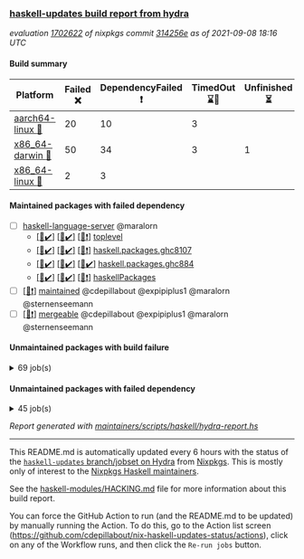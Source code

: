 ### [haskell-updates build report from hydra](https://hydra.nixos.org/jobset/nixpkgs/haskell-updates)
*evaluation [1702622](https://hydra.nixos.org/eval/1702622) of nixpkgs commit [314256e](https://github.com/NixOS/nixpkgs/commits/314256eb0fc76328f629f3c36757a9b33a4e7860) as of 2021-09-08 18:16 UTC*
#### Build summary

 | Platform | Failed :x: | DependencyFailed :heavy_exclamation_mark: | TimedOut :hourglass::no_entry_sign: | Unfinished :hourglass_flowing_sand: | Success :heavy_check_mark: | 
 | --- | --- | --- | --- | --- | --- | 
 | [aarch64-linux :iphone:](https://hydra.nixos.org/eval/1702622?filter=.aarch64-linux) | 20 | 10 | 3 |  | 6700 | 
 | [x86_64-darwin :apple:](https://hydra.nixos.org/eval/1702622?filter=.x86_64-darwin) | 50 | 34 | 3 | 1 | 6596 | 
 | [x86_64-linux :penguin:](https://hydra.nixos.org/eval/1702622?filter=.x86_64-linux) | 2 | 3 |  |  | 6771 | 
#### Maintained packages with failed dependency
- [ ] [haskell-language-server](https://hydra.nixos.org/eval/1702622?filter=haskell-language-server) @maralorn
  - [[:iphone::heavy_check_mark:]](https://hydra.nixos.org/build/152362454) [[:apple::heavy_check_mark:]](https://hydra.nixos.org/build/152362446) [[:penguin::heavy_exclamation_mark:]](https://hydra.nixos.org/build/152362448) [toplevel](https://hydra.nixos.org/eval/1702622?filter=haskell-language-server)
  - [[:iphone::heavy_check_mark:]](https://hydra.nixos.org/build/152362456) [[:apple::heavy_check_mark:]](https://hydra.nixos.org/build/152362422) [[:penguin::heavy_exclamation_mark:]](https://hydra.nixos.org/build/152362487) [haskell.packages.ghc8107](https://hydra.nixos.org/eval/1702622?filter=haskell.packages.ghc8107.haskell-language-server)
  - [[:iphone::heavy_check_mark:]](https://hydra.nixos.org/build/152316667) [[:apple::heavy_check_mark:]](https://hydra.nixos.org/build/152314885) [[:penguin::heavy_check_mark:]](https://hydra.nixos.org/build/152322826) [haskell.packages.ghc884](https://hydra.nixos.org/eval/1702622?filter=haskell.packages.ghc884.haskell-language-server)
  - [[:iphone::heavy_check_mark:]](https://hydra.nixos.org/build/152362445) [[:apple::heavy_check_mark:]](https://hydra.nixos.org/build/152362419) [[:penguin::heavy_exclamation_mark:]](https://hydra.nixos.org/build/152362447) [haskellPackages](https://hydra.nixos.org/eval/1702622?filter=haskellPackages.haskell-language-server)
- [ ] [[:penguin::heavy_exclamation_mark:]](https://hydra.nixos.org/build/152373448) [maintained](https://hydra.nixos.org/eval/1702622?filter=maintained) @cdepillabout @expipiplus1 @maralorn @sternenseemann
- [ ] [[:penguin::heavy_exclamation_mark:]](https://hydra.nixos.org/build/152362500) [mergeable](https://hydra.nixos.org/eval/1702622?filter=mergeable) @cdepillabout @expipiplus1 @maralorn @sternenseemann
#### Unmaintained packages with build failure
<details><summary>69 job(s) </summary>

- [ ] [[:iphone::heavy_check_mark:]](https://hydra.nixos.org/build/152321470) [[:apple::x:]](https://hydra.nixos.org/build/152318672) [[:penguin::heavy_check_mark:]](https://hydra.nixos.org/build/152322782) [haskellPackages.FractalArt](https://hydra.nixos.org/eval/1702622?filter=haskellPackages.FractalArt) 
- [ ] [[:iphone::x:]](https://hydra.nixos.org/build/151723150) [[:apple::heavy_check_mark:]](https://hydra.nixos.org/build/151731482) [[:penguin::heavy_check_mark:]](https://hydra.nixos.org/build/151717379) [haskellPackages.HsASA](https://hydra.nixos.org/eval/1702622?filter=haskellPackages.HsASA) 
- [ ] [[:iphone::x:]](https://hydra.nixos.org/build/152318988) [[:apple::heavy_check_mark:]](https://hydra.nixos.org/build/152317031) [[:penguin::heavy_check_mark:]](https://hydra.nixos.org/build/152319415) [haskellPackages.OrderedBits](https://hydra.nixos.org/eval/1702622?filter=haskellPackages.OrderedBits) 
- [ ] [[:iphone::x:]](https://hydra.nixos.org/build/152323302) [[:apple::heavy_check_mark:]](https://hydra.nixos.org/build/152318404) [[:penguin::heavy_check_mark:]](https://hydra.nixos.org/build/152318942) [haskellPackages.accelerate-llvm](https://hydra.nixos.org/eval/1702622?filter=haskellPackages.accelerate-llvm) 
- [ ] [[:iphone::x:]](https://hydra.nixos.org/build/151975782) [[:apple::heavy_check_mark:]](https://hydra.nixos.org/build/151975423) [[:penguin::heavy_check_mark:]](https://hydra.nixos.org/build/151977034) [haskellPackages.cdar-mBound](https://hydra.nixos.org/eval/1702622?filter=haskellPackages.cdar-mBound) 
- [ ] [[:iphone::heavy_check_mark:]](https://hydra.nixos.org/build/151717421) [[:apple::x:]](https://hydra.nixos.org/build/151730444) [[:penguin::heavy_check_mark:]](https://hydra.nixos.org/build/151719104) [haskellPackages.chiphunk](https://hydra.nixos.org/eval/1702622?filter=haskellPackages.chiphunk) 
- [ ] [[:iphone::heavy_check_mark:]](https://hydra.nixos.org/build/151970661) [[:apple::x:]](https://hydra.nixos.org/build/151977550) [[:penguin::heavy_check_mark:]](https://hydra.nixos.org/build/151978850) [haskellPackages.di-core](https://hydra.nixos.org/eval/1702622?filter=haskellPackages.di-core) 
- [ ] [[:iphone::heavy_check_mark:]](https://hydra.nixos.org/build/151724586) [[:apple::x:]](https://hydra.nixos.org/build/151715416) [[:penguin::heavy_check_mark:]](https://hydra.nixos.org/build/151723716) [haskellPackages.discount](https://hydra.nixos.org/eval/1702622?filter=haskellPackages.discount) 
- [ ] [[:iphone::heavy_check_mark:]](https://hydra.nixos.org/build/151722308) [[:apple::x:]](https://hydra.nixos.org/build/151717848) [[:penguin::heavy_check_mark:]](https://hydra.nixos.org/build/151715159) [haskellPackages.diskhash](https://hydra.nixos.org/eval/1702622?filter=haskellPackages.diskhash) 
- [ ] [[:iphone::x:]](https://hydra.nixos.org/build/151719661) [[:apple::x:]](https://hydra.nixos.org/build/151735374) [[:penguin::heavy_check_mark:]](https://hydra.nixos.org/build/151725956) [haskellPackages.easytensor](https://hydra.nixos.org/eval/1702622?filter=haskellPackages.easytensor) 
- [ ] [[:iphone::heavy_check_mark:]](https://hydra.nixos.org/build/152315881) [[:apple::x:]](https://hydra.nixos.org/build/152318892) [[:penguin::heavy_check_mark:]](https://hydra.nixos.org/build/152314763) [haskellPackages.epub-tools](https://hydra.nixos.org/eval/1702622?filter=haskellPackages.epub-tools) 
- [ ] [[:iphone::heavy_check_mark:]](https://hydra.nixos.org/build/152318977) [[:apple::x:]](https://hydra.nixos.org/build/152318064) [[:penguin::heavy_check_mark:]](https://hydra.nixos.org/build/152319197) [haskellPackages.exinst](https://hydra.nixos.org/eval/1702622?filter=haskellPackages.exinst) 
- [ ] [[:iphone::heavy_check_mark:]](https://hydra.nixos.org/build/151730435) [[:apple::x:]](https://hydra.nixos.org/build/151723038) [[:penguin::heavy_check_mark:]](https://hydra.nixos.org/build/151729481) [haskellPackages.float128](https://hydra.nixos.org/eval/1702622?filter=haskellPackages.float128) 
- [ ] [[:iphone::x:]](https://hydra.nixos.org/build/151727007) [[:apple::heavy_check_mark:]](https://hydra.nixos.org/build/151722041) [[:penguin::heavy_check_mark:]](https://hydra.nixos.org/build/151715089) [haskellPackages.freetype2](https://hydra.nixos.org/eval/1702622?filter=haskellPackages.freetype2) 
- [ ] [[:iphone::heavy_check_mark:]](https://hydra.nixos.org/build/152324859) [[:apple::x:]](https://hydra.nixos.org/build/152316779) [[:penguin::heavy_check_mark:]](https://hydra.nixos.org/build/152317315) [haskellPackages.gi-gdkx11](https://hydra.nixos.org/eval/1702622?filter=haskellPackages.gi-gdkx11) 
- [ ] [[:iphone::x:]](https://hydra.nixos.org/build/151727306) [[:penguin::heavy_check_mark:]](https://hydra.nixos.org/build/151724718) [haskellPackages.gnome-keyring](https://hydra.nixos.org/eval/1702622?filter=haskellPackages.gnome-keyring) 
- [ ] [[:iphone::heavy_check_mark:]](https://hydra.nixos.org/build/152319877) [[:apple::x:]](https://hydra.nixos.org/build/152317687) [[:penguin::heavy_check_mark:]](https://hydra.nixos.org/build/152315220) [haskellPackages.gtk-traymanager](https://hydra.nixos.org/eval/1702622?filter=haskellPackages.gtk-traymanager) 
- [ ] [[:iphone::heavy_check_mark:]](https://hydra.nixos.org/build/152323277) [[:apple::x:]](https://hydra.nixos.org/build/152318685) [[:penguin::heavy_check_mark:]](https://hydra.nixos.org/build/152318788) [haskellPackages.hamid](https://hydra.nixos.org/eval/1702622?filter=haskellPackages.hamid) 
- [ ] [[:iphone::heavy_check_mark:]](https://hydra.nixos.org/build/151725530) [[:apple::x:]](https://hydra.nixos.org/build/151724884) [[:penguin::heavy_check_mark:]](https://hydra.nixos.org/build/151728947) [haskellPackages.hid](https://hydra.nixos.org/eval/1702622?filter=haskellPackages.hid) 
- [ ] [[:iphone::heavy_check_mark:]](https://hydra.nixos.org/build/152322895) [[:apple::x:]](https://hydra.nixos.org/build/152317465) [[:penguin::heavy_check_mark:]](https://hydra.nixos.org/build/152317119) [haskellPackages.higher-leveldb](https://hydra.nixos.org/eval/1702622?filter=haskellPackages.higher-leveldb) 
- [ ] [[:iphone::heavy_check_mark:]](https://hydra.nixos.org/build/152314408) [[:apple::x:]](https://hydra.nixos.org/build/152322578) [[:penguin::heavy_check_mark:]](https://hydra.nixos.org/build/152316799) [haskellPackages.highlight](https://hydra.nixos.org/eval/1702622?filter=haskellPackages.highlight) 
- [ ] [[:iphone::heavy_check_mark:]](https://hydra.nixos.org/build/152362455) [[:apple::heavy_check_mark:]](https://hydra.nixos.org/build/152362485) [[:penguin::x:]](https://hydra.nixos.org/build/152362480) [haskellPackages.hls-splice-plugin](https://hydra.nixos.org/eval/1702622?filter=haskellPackages.hls-splice-plugin) 
- [ ] [[:iphone::heavy_check_mark:]](https://hydra.nixos.org/build/152316945) [[:apple::x:]](https://hydra.nixos.org/build/152314988) [[:penguin::heavy_check_mark:]](https://hydra.nixos.org/build/152317393) [haskellPackages.hmatrix-morpheus](https://hydra.nixos.org/eval/1702622?filter=haskellPackages.hmatrix-morpheus) 
- [ ] [[:iphone::heavy_check_mark:]](https://hydra.nixos.org/build/151731650) [[:apple::x:]](https://hydra.nixos.org/build/151721565) [[:penguin::heavy_check_mark:]](https://hydra.nixos.org/build/151730119) [haskellPackages.hmidi](https://hydra.nixos.org/eval/1702622?filter=haskellPackages.hmidi) 
- [ ] [[:iphone::x:]](https://hydra.nixos.org/build/152321604) [[:apple::heavy_check_mark:]](https://hydra.nixos.org/build/152319918) [[:penguin::heavy_check_mark:]](https://hydra.nixos.org/build/152324298) [haskellPackages.hq](https://hydra.nixos.org/eval/1702622?filter=haskellPackages.hq) 
- [ ] [[:iphone::heavy_check_mark:]](https://hydra.nixos.org/build/151976717) [[:apple::x:]](https://hydra.nixos.org/build/151973170) [[:penguin::heavy_check_mark:]](https://hydra.nixos.org/build/151975997) [haskellPackages.hs](https://hydra.nixos.org/eval/1702622?filter=haskellPackages.hs) 
- [ ] [[:iphone::heavy_check_mark:]](https://hydra.nixos.org/build/151730025) [[:apple::x:]](https://hydra.nixos.org/build/151733963) [[:penguin::heavy_check_mark:]](https://hydra.nixos.org/build/151718516) [haskellPackages.hsshellscript](https://hydra.nixos.org/eval/1702622?filter=haskellPackages.hsshellscript) 
- [ ] [[:iphone::heavy_check_mark:]](https://hydra.nixos.org/build/151731588) [[:apple::x:]](https://hydra.nixos.org/build/151727903) [[:penguin::heavy_check_mark:]](https://hydra.nixos.org/build/151734139) [haskellPackages.hssourceinfo](https://hydra.nixos.org/eval/1702622?filter=haskellPackages.hssourceinfo) 
- [ ] [[:iphone::heavy_check_mark:]](https://hydra.nixos.org/build/151730332) [[:apple::x:]](https://hydra.nixos.org/build/151718342) [[:penguin::heavy_check_mark:]](https://hydra.nixos.org/build/151718449) [haskellPackages.huckleberry](https://hydra.nixos.org/eval/1702622?filter=haskellPackages.huckleberry) 
- [ ] [[:iphone::heavy_check_mark:]](https://hydra.nixos.org/build/151972026) [[:apple::x:]](https://hydra.nixos.org/build/151980521) [[:penguin::heavy_check_mark:]](https://hydra.nixos.org/build/151979069) [haskellPackages.ipcvar](https://hydra.nixos.org/eval/1702622?filter=haskellPackages.ipcvar) 
- [ ] [[:iphone::heavy_check_mark:]](https://hydra.nixos.org/build/151720909) [[:apple::x:]](https://hydra.nixos.org/build/151722888) [[:penguin::heavy_check_mark:]](https://hydra.nixos.org/build/151715932) [haskellPackages.keep-alive](https://hydra.nixos.org/eval/1702622?filter=haskellPackages.keep-alive) 
- [ ] [[:iphone::x:]](https://hydra.nixos.org/build/151734395) [[:apple::heavy_check_mark:]](https://hydra.nixos.org/build/151731771) [[:penguin::heavy_check_mark:]](https://hydra.nixos.org/build/151722294) [haskellPackages.libBF](https://hydra.nixos.org/eval/1702622?filter=haskellPackages.libBF) 
- [ ] [[:iphone::heavy_check_mark:]](https://hydra.nixos.org/build/152316328) [[:apple::x:]](https://hydra.nixos.org/build/152319378) [[:penguin::heavy_check_mark:]](https://hydra.nixos.org/build/152314071) [haskellPackages.loc](https://hydra.nixos.org/eval/1702622?filter=haskellPackages.loc) 
- [ ] [[:iphone::x:]](https://hydra.nixos.org/build/151721890) [[:apple::heavy_check_mark:]](https://hydra.nixos.org/build/151717720) [[:penguin::heavy_check_mark:]](https://hydra.nixos.org/build/151715215) [haskellPackages.long-double](https://hydra.nixos.org/eval/1702622?filter=haskellPackages.long-double) 
- [ ] [[:iphone::heavy_check_mark:]](https://hydra.nixos.org/build/152320614) [[:apple::x:]](https://hydra.nixos.org/build/152323310) [[:penguin::heavy_check_mark:]](https://hydra.nixos.org/build/152318070) [haskellPackages.mediawiki2latex](https://hydra.nixos.org/eval/1702622?filter=haskellPackages.mediawiki2latex) 
- [ ] [[:iphone::heavy_check_mark:]](https://hydra.nixos.org/build/151973124) [[:apple::x:]](https://hydra.nixos.org/build/151972400) [[:penguin::heavy_check_mark:]](https://hydra.nixos.org/build/151974760) [haskellPackages.mercury-api](https://hydra.nixos.org/eval/1702622?filter=haskellPackages.mercury-api) 
- [ ] [[:iphone::heavy_check_mark:]](https://hydra.nixos.org/build/151732196) [[:apple::x:]](https://hydra.nixos.org/build/151725784) [[:penguin::heavy_check_mark:]](https://hydra.nixos.org/build/151731126) [haskellPackages.nano-cryptr](https://hydra.nixos.org/eval/1702622?filter=haskellPackages.nano-cryptr) 
- [ ] [[:iphone::x:]](https://hydra.nixos.org/build/152321381) [[:apple::heavy_check_mark:]](https://hydra.nixos.org/build/152317748) [[:penguin::heavy_check_mark:]](https://hydra.nixos.org/build/152318406) [haskellPackages.nlopt-haskell](https://hydra.nixos.org/eval/1702622?filter=haskellPackages.nlopt-haskell) 
- [ ] [[:iphone::heavy_check_mark:]](https://hydra.nixos.org/build/152315768) [[:apple::x:]](https://hydra.nixos.org/build/152320030) [[:penguin::heavy_check_mark:]](https://hydra.nixos.org/build/152317433) [haskellPackages.nri-prelude](https://hydra.nixos.org/eval/1702622?filter=haskellPackages.nri-prelude) 
- [ ] [[:iphone::heavy_check_mark:]](https://hydra.nixos.org/build/152315197) [[:apple::x:]](https://hydra.nixos.org/build/152324890) [[:penguin::heavy_check_mark:]](https://hydra.nixos.org/build/152321940) [haskellPackages.opencv](https://hydra.nixos.org/eval/1702622?filter=haskellPackages.opencv) 
- [ ] [[:iphone::heavy_check_mark:]](https://hydra.nixos.org/build/152317067) [[:apple::x:]](https://hydra.nixos.org/build/152318034) [[:penguin::heavy_check_mark:]](https://hydra.nixos.org/build/152324236) [haskellPackages.persistent-pagination](https://hydra.nixos.org/eval/1702622?filter=haskellPackages.persistent-pagination) 
- [ ] [[:iphone::x:]](https://hydra.nixos.org/build/151717765) [[:apple::heavy_check_mark:]](https://hydra.nixos.org/build/151718317) [[:penguin::heavy_check_mark:]](https://hydra.nixos.org/build/151717284) [haskellPackages.picosat](https://hydra.nixos.org/eval/1702622?filter=haskellPackages.picosat) 
- [ ] [[:iphone::heavy_check_mark:]](https://hydra.nixos.org/build/152322477) [[:apple::x:]](https://hydra.nixos.org/build/152318725) [[:penguin::heavy_check_mark:]](https://hydra.nixos.org/build/152318733) [haskellPackages.ping-wrapper](https://hydra.nixos.org/eval/1702622?filter=haskellPackages.ping-wrapper) 
- [ ] [[:iphone::heavy_check_mark:]](https://hydra.nixos.org/build/152317504) [[:apple::x:]](https://hydra.nixos.org/build/152321444) [[:penguin::heavy_check_mark:]](https://hydra.nixos.org/build/152323212) [haskellPackages.pipes-zlib](https://hydra.nixos.org/eval/1702622?filter=haskellPackages.pipes-zlib) 
- [ ] [[:iphone::x:]](https://hydra.nixos.org/build/152317771) [[:apple::heavy_check_mark:]](https://hydra.nixos.org/build/152322344) [[:penguin::heavy_check_mark:]](https://hydra.nixos.org/build/152321433) [haskellPackages.poker](https://hydra.nixos.org/eval/1702622?filter=haskellPackages.poker) 
- [ ] [[:iphone::heavy_check_mark:]](https://hydra.nixos.org/build/152315755) [[:apple::x:]](https://hydra.nixos.org/build/152315613) [[:penguin::heavy_check_mark:]](https://hydra.nixos.org/build/152320749) [haskellPackages.posix-socket](https://hydra.nixos.org/eval/1702622?filter=haskellPackages.posix-socket) 
- [ ] [[:iphone::heavy_check_mark:]](https://hydra.nixos.org/build/152318645) [[:apple::x:]](https://hydra.nixos.org/build/152314187) [[:penguin::heavy_check_mark:]](https://hydra.nixos.org/build/152318762) [haskellPackages.posix-timer](https://hydra.nixos.org/eval/1702622?filter=haskellPackages.posix-timer) 
- [ ] [[:iphone::heavy_check_mark:]](https://hydra.nixos.org/build/152322336) [[:apple::x:]](https://hydra.nixos.org/build/152316800) [[:penguin::heavy_check_mark:]](https://hydra.nixos.org/build/152319899) [haskellPackages.pthread](https://hydra.nixos.org/eval/1702622?filter=haskellPackages.pthread) 
- [ ] [[:iphone::x:]](https://hydra.nixos.org/build/152323662) [[:apple::heavy_check_mark:]](https://hydra.nixos.org/build/152320310) [[:penguin::heavy_check_mark:]](https://hydra.nixos.org/build/152323882) [haskellPackages.ptr-poker](https://hydra.nixos.org/eval/1702622?filter=haskellPackages.ptr-poker) 
- [ ] [[:iphone::heavy_check_mark:]](https://hydra.nixos.org/build/152321534) [[:apple::x:]](https://hydra.nixos.org/build/152319240) [[:penguin::heavy_check_mark:]](https://hydra.nixos.org/build/152321059) [haskellPackages.sandwich-webdriver](https://hydra.nixos.org/eval/1702622?filter=haskellPackages.sandwich-webdriver) 
- [ ] [[:iphone::heavy_check_mark:]](https://hydra.nixos.org/build/151733838) [[:apple::x:]](https://hydra.nixos.org/build/151720401) [[:penguin::heavy_check_mark:]](https://hydra.nixos.org/build/151727935) [haskellPackages.sdp](https://hydra.nixos.org/eval/1702622?filter=haskellPackages.sdp) 
- [ ] [[:iphone::heavy_check_mark:]](https://hydra.nixos.org/build/151716733) [[:apple::x:]](https://hydra.nixos.org/build/151724083) [[:penguin::heavy_check_mark:]](https://hydra.nixos.org/build/151731829) [haskellPackages.select](https://hydra.nixos.org/eval/1702622?filter=haskellPackages.select) 
- [ ] [[:iphone::x:]](https://hydra.nixos.org/build/152316003) [[:apple::x:]](https://hydra.nixos.org/build/152324933) [[:penguin::x:]](https://hydra.nixos.org/build/152322512) [haskellPackages.servant-benchmark](https://hydra.nixos.org/eval/1702622?filter=haskellPackages.servant-benchmark) 
- [ ] [[:iphone::heavy_check_mark:]](https://hydra.nixos.org/build/151722023) [[:apple::x:]](https://hydra.nixos.org/build/151725640) [[:penguin::heavy_check_mark:]](https://hydra.nixos.org/build/151721209) [haskellPackages.shared-memory](https://hydra.nixos.org/eval/1702622?filter=haskellPackages.shared-memory) 
- [ ] [[:iphone::x:]](https://hydra.nixos.org/build/151724291) [[:apple::heavy_check_mark:]](https://hydra.nixos.org/build/151730287) [[:penguin::heavy_check_mark:]](https://hydra.nixos.org/build/151725543) [haskellPackages.stm-queue](https://hydra.nixos.org/eval/1702622?filter=haskellPackages.stm-queue) 
- [ ] [[:iphone::heavy_check_mark:]](https://hydra.nixos.org/build/151718182) [[:apple::x:]](https://hydra.nixos.org/build/151734484) [[:penguin::heavy_check_mark:]](https://hydra.nixos.org/build/151722691) [haskellPackages.sysinfo](https://hydra.nixos.org/eval/1702622?filter=haskellPackages.sysinfo) 
- [ ] [[:iphone::heavy_check_mark:]](https://hydra.nixos.org/build/152323915) [[:apple::x:]](https://hydra.nixos.org/build/152319234) [[:penguin::heavy_check_mark:]](https://hydra.nixos.org/build/152317650) [haskellPackages.tailfile-hinotify](https://hydra.nixos.org/eval/1702622?filter=haskellPackages.tailfile-hinotify) 
- [ ] [[:iphone::heavy_check_mark:]](https://hydra.nixos.org/build/152317732) [[:apple::x:]](https://hydra.nixos.org/build/152319702) [[:penguin::heavy_check_mark:]](https://hydra.nixos.org/build/152315331) [haskellPackages.thyme](https://hydra.nixos.org/eval/1702622?filter=haskellPackages.thyme) 
- [ ] [[:iphone::x:]](https://hydra.nixos.org/build/152315339) [[:apple::heavy_check_mark:]](https://hydra.nixos.org/build/152322930) [[:penguin::heavy_check_mark:]](https://hydra.nixos.org/build/152320887) [haskellPackages.type-natural](https://hydra.nixos.org/eval/1702622?filter=haskellPackages.type-natural) 
- [ ] [[:iphone::heavy_check_mark:]](https://hydra.nixos.org/build/152317511) [[:apple::x:]](https://hydra.nixos.org/build/152322959) [[:penguin::heavy_check_mark:]](https://hydra.nixos.org/build/152320948) [haskellPackages.tz](https://hydra.nixos.org/eval/1702622?filter=haskellPackages.tz) 
- [ ] [[:iphone::x:]](https://hydra.nixos.org/build/151726243) [[:apple::heavy_check_mark:]](https://hydra.nixos.org/build/151732370) [[:penguin::heavy_check_mark:]](https://hydra.nixos.org/build/151715865) [haskellPackages.unicode-properties](https://hydra.nixos.org/eval/1702622?filter=haskellPackages.unicode-properties) 
- [ ] [[:iphone::x:]](https://hydra.nixos.org/build/151730218) [[:apple::heavy_check_mark:]](https://hydra.nixos.org/build/151734842) [[:penguin::heavy_check_mark:]](https://hydra.nixos.org/build/151725675) [haskellPackages.wiringPi](https://hydra.nixos.org/eval/1702622?filter=haskellPackages.wiringPi) 
- [ ] [[:iphone::heavy_check_mark:]](https://hydra.nixos.org/build/151728215) [[:apple::x:]](https://hydra.nixos.org/build/151728055) [[:penguin::heavy_check_mark:]](https://hydra.nixos.org/build/151718500) [tests.haskell.writers](https://hydra.nixos.org/eval/1702622?filter=tests.haskell.writers) 
- [ ] [[:iphone::x:]](https://hydra.nixos.org/build/152323598) [[:apple::heavy_check_mark:]](https://hydra.nixos.org/build/152318668) [[:penguin::heavy_check_mark:]](https://hydra.nixos.org/build/152323052) [haskellPackages.x86-64bit](https://hydra.nixos.org/eval/1702622?filter=haskellPackages.x86-64bit) 
- [ ] [[:iphone::heavy_check_mark:]](https://hydra.nixos.org/build/151726806) [[:apple::x:]](https://hydra.nixos.org/build/151718927) [[:penguin::heavy_check_mark:]](https://hydra.nixos.org/build/151717638) [haskellPackages.xmonad-utils](https://hydra.nixos.org/eval/1702622?filter=haskellPackages.xmonad-utils) 
- [ ] [[:iphone::heavy_check_mark:]](https://hydra.nixos.org/build/151723111) [[:apple::x:]](https://hydra.nixos.org/build/151731162) [[:penguin::heavy_check_mark:]](https://hydra.nixos.org/build/151734781) [haskellPackages.yoga](https://hydra.nixos.org/eval/1702622?filter=haskellPackages.yoga) 
- [ ] [[:iphone::heavy_check_mark:]](https://hydra.nixos.org/build/152315400) [[:apple::x:]](https://hydra.nixos.org/build/152316866) [[:penguin::heavy_check_mark:]](https://hydra.nixos.org/build/152319902) [haskellPackages.zip](https://hydra.nixos.org/eval/1702622?filter=haskellPackages.zip) 
- [ ] [[:iphone::heavy_check_mark:]](https://hydra.nixos.org/build/151725271) [[:apple::x:]](https://hydra.nixos.org/build/151727468) [[:penguin::heavy_check_mark:]](https://hydra.nixos.org/build/151723906) [haskellPackages.zot](https://hydra.nixos.org/eval/1702622?filter=haskellPackages.zot) 
- [ ] [[:iphone::heavy_check_mark:]](https://hydra.nixos.org/build/151731820) [[:apple::x:]](https://hydra.nixos.org/build/151720934) [[:penguin::heavy_check_mark:]](https://hydra.nixos.org/build/151731961) [haskellPackages.zxcvbn-c](https://hydra.nixos.org/eval/1702622?filter=haskellPackages.zxcvbn-c) 
</details>

#### Unmaintained packages with failed dependency
<details><summary>45 job(s) </summary>

- [ ] [[:iphone::heavy_exclamation_mark:]](https://hydra.nixos.org/build/152319718) [[:apple::heavy_check_mark:]](https://hydra.nixos.org/build/152322765) [[:penguin::heavy_check_mark:]](https://hydra.nixos.org/build/152313831) [haskellPackages.PrimitiveArray](https://hydra.nixos.org/eval/1702622?filter=haskellPackages.PrimitiveArray) 
- [ ] [[:iphone::heavy_check_mark:]](https://hydra.nixos.org/build/152323555) [[:apple::heavy_exclamation_mark:]](https://hydra.nixos.org/build/152317000) [[:penguin::heavy_check_mark:]](https://hydra.nixos.org/build/152314720) [haskellPackages.antiope-es](https://hydra.nixos.org/eval/1702622?filter=haskellPackages.antiope-es) 
- [ ] [[:iphone::heavy_check_mark:]](https://hydra.nixos.org/build/152324611) [[:apple::heavy_exclamation_mark:]](https://hydra.nixos.org/build/152320103) [[:penguin::heavy_check_mark:]](https://hydra.nixos.org/build/152321624) [haskellPackages.di](https://hydra.nixos.org/eval/1702622?filter=haskellPackages.di) 
- [ ] [[:iphone::heavy_check_mark:]](https://hydra.nixos.org/build/152320118) [[:apple::heavy_exclamation_mark:]](https://hydra.nixos.org/build/152321828) [[:penguin::heavy_check_mark:]](https://hydra.nixos.org/build/152321192) [haskellPackages.di-df1](https://hydra.nixos.org/eval/1702622?filter=haskellPackages.di-df1) 
- [ ] [[:iphone::heavy_check_mark:]](https://hydra.nixos.org/build/151976403) [[:apple::heavy_exclamation_mark:]](https://hydra.nixos.org/build/151969531) [[:penguin::heavy_check_mark:]](https://hydra.nixos.org/build/151975800) [haskellPackages.di-handle](https://hydra.nixos.org/eval/1702622?filter=haskellPackages.di-handle) 
- [ ] [[:iphone::heavy_check_mark:]](https://hydra.nixos.org/build/151976595) [[:apple::heavy_exclamation_mark:]](https://hydra.nixos.org/build/151974573) [[:penguin::heavy_check_mark:]](https://hydra.nixos.org/build/151969665) [haskellPackages.di-monad](https://hydra.nixos.org/eval/1702622?filter=haskellPackages.di-monad) 
- [ ] [[:iphone::heavy_exclamation_mark:]](https://hydra.nixos.org/build/151716478) [[:apple::heavy_exclamation_mark:]](https://hydra.nixos.org/build/151719950) [[:penguin::heavy_check_mark:]](https://hydra.nixos.org/build/151728138) [haskellPackages.easytensor-vulkan](https://hydra.nixos.org/eval/1702622?filter=haskellPackages.easytensor-vulkan) 
- [ ] [[:iphone::heavy_check_mark:]](https://hydra.nixos.org/build/152323493) [[:apple::heavy_exclamation_mark:]](https://hydra.nixos.org/build/152318931) [[:penguin::heavy_check_mark:]](https://hydra.nixos.org/build/152323449) [haskellPackages.exinst-aeson](https://hydra.nixos.org/eval/1702622?filter=haskellPackages.exinst-aeson) 
- [ ] [[:iphone::heavy_check_mark:]](https://hydra.nixos.org/build/152323392) [[:apple::heavy_exclamation_mark:]](https://hydra.nixos.org/build/152317514) [[:penguin::heavy_check_mark:]](https://hydra.nixos.org/build/152316670) [haskellPackages.exinst-bytes](https://hydra.nixos.org/eval/1702622?filter=haskellPackages.exinst-bytes) 
- [ ] [[:iphone::heavy_check_mark:]](https://hydra.nixos.org/build/152322857) [[:apple::heavy_exclamation_mark:]](https://hydra.nixos.org/build/152319567) [[:penguin::heavy_check_mark:]](https://hydra.nixos.org/build/152318424) [haskellPackages.exinst-cereal](https://hydra.nixos.org/eval/1702622?filter=haskellPackages.exinst-cereal) 
- [ ] [[:iphone::heavy_check_mark:]](https://hydra.nixos.org/build/152321838) [[:apple::heavy_exclamation_mark:]](https://hydra.nixos.org/build/152318641) [[:penguin::heavy_check_mark:]](https://hydra.nixos.org/build/152315257) [haskellPackages.exinst-serialise](https://hydra.nixos.org/eval/1702622?filter=haskellPackages.exinst-serialise) 
- [ ] [[:iphone::heavy_check_mark:]](https://hydra.nixos.org/build/152316095) [[:apple::heavy_exclamation_mark:]](https://hydra.nixos.org/build/152319644) [[:penguin::heavy_check_mark:]](https://hydra.nixos.org/build/152323907) [haskellPackages.fastparser](https://hydra.nixos.org/eval/1702622?filter=haskellPackages.fastparser) 
- [ ] [[:iphone::heavy_exclamation_mark:]](https://hydra.nixos.org/build/152322429) [[:apple::heavy_check_mark:]](https://hydra.nixos.org/build/152317636) [[:penguin::heavy_check_mark:]](https://hydra.nixos.org/build/152320886) [haskellPackages.hmatrix-nlopt](https://hydra.nixos.org/eval/1702622?filter=haskellPackages.hmatrix-nlopt) 
- [ ] [[:iphone::heavy_exclamation_mark:]](https://hydra.nixos.org/build/152313822) [[:apple::heavy_check_mark:]](https://hydra.nixos.org/build/152322176) [[:penguin::heavy_check_mark:]](https://hydra.nixos.org/build/152314608) [haskellPackages.jsonifier](https://hydra.nixos.org/eval/1702622?filter=haskellPackages.jsonifier) 
- [ ] [[:iphone::heavy_check_mark:]](https://hydra.nixos.org/build/152320094) [[:apple::heavy_exclamation_mark:]](https://hydra.nixos.org/build/152316628) [[:penguin::heavy_check_mark:]](https://hydra.nixos.org/build/152314231) [haskellPackages.keenser](https://hydra.nixos.org/eval/1702622?filter=haskellPackages.keenser) 
- [ ] [[:iphone::heavy_check_mark:]](https://hydra.nixos.org/build/152321065) [[:apple::heavy_exclamation_mark:]](https://hydra.nixos.org/build/152316703) [[:penguin::heavy_check_mark:]](https://hydra.nixos.org/build/152320459) [haskellPackages.moto](https://hydra.nixos.org/eval/1702622?filter=haskellPackages.moto) 
- [ ] [[:iphone::heavy_check_mark:]](https://hydra.nixos.org/build/152322474) [[:apple::heavy_exclamation_mark:]](https://hydra.nixos.org/build/152318285) [[:penguin::heavy_check_mark:]](https://hydra.nixos.org/build/152315121) [haskellPackages.nri-env-parser](https://hydra.nixos.org/eval/1702622?filter=haskellPackages.nri-env-parser) 
- [ ] [[:iphone::heavy_check_mark:]](https://hydra.nixos.org/build/152314776) [[:apple::heavy_exclamation_mark:]](https://hydra.nixos.org/build/152321336) [[:penguin::heavy_check_mark:]](https://hydra.nixos.org/build/152315170) [haskellPackages.nri-http](https://hydra.nixos.org/eval/1702622?filter=haskellPackages.nri-http) 
- [ ] [[:iphone::heavy_check_mark:]](https://hydra.nixos.org/build/152314566) [[:apple::heavy_exclamation_mark:]](https://hydra.nixos.org/build/152324488) [[:penguin::heavy_check_mark:]](https://hydra.nixos.org/build/152314486) [haskellPackages.nri-observability](https://hydra.nixos.org/eval/1702622?filter=haskellPackages.nri-observability) 
- [ ] [[:iphone::heavy_check_mark:]](https://hydra.nixos.org/build/152320007) [[:apple::heavy_exclamation_mark:]](https://hydra.nixos.org/build/152322402) [[:penguin::heavy_check_mark:]](https://hydra.nixos.org/build/152320795) [haskellPackages.nri-redis](https://hydra.nixos.org/eval/1702622?filter=haskellPackages.nri-redis) 
- [ ] [[:iphone::heavy_check_mark:]](https://hydra.nixos.org/build/152317011) [[:apple::heavy_exclamation_mark:]](https://hydra.nixos.org/build/152323897) [[:penguin::heavy_check_mark:]](https://hydra.nixos.org/build/152317728) [haskellPackages.nri-test-encoding](https://hydra.nixos.org/eval/1702622?filter=haskellPackages.nri-test-encoding) 
- [ ] [[:iphone::heavy_check_mark:]](https://hydra.nixos.org/build/152321902) [[:apple::heavy_exclamation_mark:]](https://hydra.nixos.org/build/152322110) [[:penguin::heavy_check_mark:]](https://hydra.nixos.org/build/152313976) [haskellPackages.opencv-extra](https://hydra.nixos.org/eval/1702622?filter=haskellPackages.opencv-extra) 
- [ ] [[:iphone::heavy_exclamation_mark:]](https://hydra.nixos.org/build/152313984) [[:apple::heavy_check_mark:]](https://hydra.nixos.org/build/152316943) [[:penguin::heavy_check_mark:]](https://hydra.nixos.org/build/152315023) [haskellPackages.opentelemetry-extra](https://hydra.nixos.org/eval/1702622?filter=haskellPackages.opentelemetry-extra) 
- [ ] [[:iphone::heavy_exclamation_mark:]](https://hydra.nixos.org/build/152316356) [[:apple::heavy_check_mark:]](https://hydra.nixos.org/build/152314501) [[:penguin::heavy_check_mark:]](https://hydra.nixos.org/build/152316004) [haskellPackages.opentelemetry-lightstep](https://hydra.nixos.org/eval/1702622?filter=haskellPackages.opentelemetry-lightstep) 
- [ ] [[:iphone::heavy_check_mark:]](https://hydra.nixos.org/build/152322981) [[:apple::heavy_exclamation_mark:]](https://hydra.nixos.org/build/152315296) [[:penguin::heavy_check_mark:]](https://hydra.nixos.org/build/152315753) [haskellPackages.orgmode-parse](https://hydra.nixos.org/eval/1702622?filter=haskellPackages.orgmode-parse) 
- [ ] [[:iphone::heavy_check_mark:]](https://hydra.nixos.org/build/152316098) [[:apple::heavy_exclamation_mark:]](https://hydra.nixos.org/build/152314097) [[:penguin::heavy_check_mark:]](https://hydra.nixos.org/build/152324246) [haskellPackages.orgstat](https://hydra.nixos.org/eval/1702622?filter=haskellPackages.orgstat) 
- [ ] [[:iphone::heavy_check_mark:]](https://hydra.nixos.org/build/152320133) [[:apple::heavy_exclamation_mark:]](https://hydra.nixos.org/build/152322918) [[:penguin::heavy_check_mark:]](https://hydra.nixos.org/build/152318909) [haskellPackages.postgresql-replicant](https://hydra.nixos.org/eval/1702622?filter=haskellPackages.postgresql-replicant) 
- [ ] [[:iphone::heavy_exclamation_mark:]](https://hydra.nixos.org/build/151734558) [[:apple::heavy_check_mark:]](https://hydra.nixos.org/build/151724149) [[:penguin::heavy_check_mark:]](https://hydra.nixos.org/build/151716937) [haskellPackages.rounded](https://hydra.nixos.org/eval/1702622?filter=haskellPackages.rounded) 
- [ ] [[:iphone::heavy_check_mark:]](https://hydra.nixos.org/build/152314887) [[:apple::heavy_exclamation_mark:]](https://hydra.nixos.org/build/152314612) [[:penguin::heavy_check_mark:]](https://hydra.nixos.org/build/152314830) [haskellPackages.scan-metadata](https://hydra.nixos.org/eval/1702622?filter=haskellPackages.scan-metadata) 
- [ ] [[:iphone::heavy_check_mark:]](https://hydra.nixos.org/build/151727772) [[:apple::heavy_exclamation_mark:]](https://hydra.nixos.org/build/151721656) [[:penguin::heavy_check_mark:]](https://hydra.nixos.org/build/151728845) [haskellPackages.sdp-binary](https://hydra.nixos.org/eval/1702622?filter=haskellPackages.sdp-binary) 
- [ ] [[:iphone::heavy_check_mark:]](https://hydra.nixos.org/build/151728702) [[:apple::heavy_exclamation_mark:]](https://hydra.nixos.org/build/151730103) [[:penguin::heavy_check_mark:]](https://hydra.nixos.org/build/151723086) [haskellPackages.sdp-deepseq](https://hydra.nixos.org/eval/1702622?filter=haskellPackages.sdp-deepseq) 
- [ ] [[:iphone::heavy_check_mark:]](https://hydra.nixos.org/build/151735154) [[:apple::heavy_exclamation_mark:]](https://hydra.nixos.org/build/151716421) [[:penguin::heavy_check_mark:]](https://hydra.nixos.org/build/151716900) [haskellPackages.sdp-hashable](https://hydra.nixos.org/eval/1702622?filter=haskellPackages.sdp-hashable) 
- [ ] [[:iphone::heavy_check_mark:]](https://hydra.nixos.org/build/151733600) [[:apple::heavy_exclamation_mark:]](https://hydra.nixos.org/build/151722095) [[:penguin::heavy_check_mark:]](https://hydra.nixos.org/build/151728973) [haskellPackages.sdp-io](https://hydra.nixos.org/eval/1702622?filter=haskellPackages.sdp-io) 
- [ ] [[:iphone::heavy_check_mark:]](https://hydra.nixos.org/build/151717062) [[:apple::heavy_exclamation_mark:]](https://hydra.nixos.org/build/151731094) [[:penguin::heavy_check_mark:]](https://hydra.nixos.org/build/151728805) [haskellPackages.sdp-quickcheck](https://hydra.nixos.org/eval/1702622?filter=haskellPackages.sdp-quickcheck) 
- [ ] [[:iphone::heavy_check_mark:]](https://hydra.nixos.org/build/152323154) [[:apple::heavy_exclamation_mark:]](https://hydra.nixos.org/build/152322640) [[:penguin::heavy_check_mark:]](https://hydra.nixos.org/build/152315691) [haskellPackages.sdp4bytestring](https://hydra.nixos.org/eval/1702622?filter=haskellPackages.sdp4bytestring) 
- [ ] [[:iphone::heavy_check_mark:]](https://hydra.nixos.org/build/152316869) [[:apple::heavy_exclamation_mark:]](https://hydra.nixos.org/build/152320367) [[:penguin::heavy_check_mark:]](https://hydra.nixos.org/build/152319801) [haskellPackages.sdp4text](https://hydra.nixos.org/eval/1702622?filter=haskellPackages.sdp4text) 
- [ ] [[:iphone::heavy_check_mark:]](https://hydra.nixos.org/build/151974457) [[:apple::heavy_exclamation_mark:]](https://hydra.nixos.org/build/151977670) [[:penguin::heavy_check_mark:]](https://hydra.nixos.org/build/151970337) [haskellPackages.sdp4unordered](https://hydra.nixos.org/eval/1702622?filter=haskellPackages.sdp4unordered) 
- [ ] [[:iphone::heavy_check_mark:]](https://hydra.nixos.org/build/152317073) [[:apple::heavy_exclamation_mark:]](https://hydra.nixos.org/build/152321726) [[:penguin::heavy_check_mark:]](https://hydra.nixos.org/build/152316617) [haskellPackages.sdp4vector](https://hydra.nixos.org/eval/1702622?filter=haskellPackages.sdp4vector) 
- [ ] [[:iphone::heavy_exclamation_mark:]](https://hydra.nixos.org/build/152319278) [[:apple::heavy_check_mark:]](https://hydra.nixos.org/build/152323419) [[:penguin::heavy_check_mark:]](https://hydra.nixos.org/build/152314422) [haskellPackages.sized](https://hydra.nixos.org/eval/1702622?filter=haskellPackages.sized) 
- [ ] [[:iphone::heavy_exclamation_mark:]](https://hydra.nixos.org/build/151724163) [[:apple::heavy_check_mark:]](https://hydra.nixos.org/build/151719049) [[:penguin::heavy_check_mark:]](https://hydra.nixos.org/build/151732738) [haskellPackages.stm-actor](https://hydra.nixos.org/eval/1702622?filter=haskellPackages.stm-actor) 
- [ ] [taskell](https://hydra.nixos.org/eval/1702622?filter=taskell) 
  - [[:iphone::heavy_check_mark:]](https://hydra.nixos.org/build/152317998) [[:apple::heavy_exclamation_mark:]](https://hydra.nixos.org/build/152316135) [[:penguin::heavy_check_mark:]](https://hydra.nixos.org/build/152322551) [toplevel](https://hydra.nixos.org/eval/1702622?filter=taskell)
  - [[:iphone::heavy_check_mark:]](https://hydra.nixos.org/build/152315676) [[:apple::heavy_exclamation_mark:]](https://hydra.nixos.org/build/152323229) [[:penguin::heavy_check_mark:]](https://hydra.nixos.org/build/152315256) [haskellPackages](https://hydra.nixos.org/eval/1702622?filter=haskellPackages.taskell)
- [ ] [[:iphone::heavy_exclamation_mark:]](https://hydra.nixos.org/build/151730687) [[:apple::heavy_check_mark:]](https://hydra.nixos.org/build/151734719) [[:penguin::heavy_check_mark:]](https://hydra.nixos.org/build/151734090) [haskellPackages.unicode-names](https://hydra.nixos.org/eval/1702622?filter=haskellPackages.unicode-names) 
- [ ] [[:iphone::heavy_check_mark:]](https://hydra.nixos.org/build/151725525) [[:apple::heavy_exclamation_mark:]](https://hydra.nixos.org/build/151728544) [[:penguin::heavy_check_mark:]](https://hydra.nixos.org/build/151728445) [haskellPackages.xbattbar](https://hydra.nixos.org/eval/1702622?filter=haskellPackages.xbattbar) 
</details>

*Report generated with [maintainers/scripts/haskell/hydra-report.hs](https://github.com/NixOS/nixpkgs/blob/haskell-updates/maintainers/scripts/haskell/hydra-report.sh)*


----------------------------------------------------------------------

This README.md is automatically updated every 6 hours with the status of the
[`haskell-updates` branch/jobset on Hydra](https://hydra.nixos.org/jobset/nixpkgs/haskell-updates)
from [Nixpkgs](https://github.com/NixOS/nixpkgs).  This is mostly only of
interest to the [Nixpkgs Haskell maintainers](https://github.com/orgs/NixOS/teams/haskell).

See the
[haskell-modules/HACKING.md](https://github.com/NixOS/nixpkgs/blob/haskell-updates/pkgs/development/haskell-modules/HACKING.md)
file for more information about this build report.

You can force the GitHub Action to run (and the README.md to be updated) by
manually running the Action.  To do this, go to the Action list screen
(https://github.com/cdepillabout/nix-haskell-updates-status/actions),
click on any of the Workflow runs, and then click the `Re-run jobs` button.
